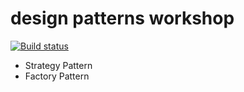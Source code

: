 # design patterns workshop 
[![Build status](https://ci.appveyor.com/api/projects/status/nje16vuaevjbx26p?svg=true)](https://ci.appveyor.com/project/senvardarsemih/design-patterns-workshop)

* Strategy Pattern
* Factory Pattern
